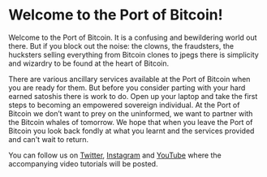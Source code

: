 # Welcome to the Port of Bitcoin!

Welcome to the Port of Bitcoin. It is a confusing and bewildering world out there. But if you block out the noise: the clowns, the fraudsters, the hucksters selling everything from Bitcoin clones to jpegs there is simplicity and wizardry to be found at the heart of Bitcoin.

There are various ancillary services available at the Port of Bitcoin when you are ready for them. But before you consider parting with your hard earned satoshis there is work to do. Open up your laptop and take the first steps to becoming an empowered sovereign individual. At the Port of Bitcoin we don’t want to prey on the uninformed, we want to partner with the Bitcoin whales of tomorrow. We hope that when you leave the Port of Bitcoin you look back fondly at what you learnt and the services provided and can't wait to return.

You can follow us on [Twitter](https://twitter.com/portofbitcoin), [Instagram](https://www.instagram.com/portofbitcoin/) and [YouTube](https://www.youtube.com/channel/UCAV7q0vuB2EJfGKZnvoJ3Ng) where the accompanying video tutorials will be posted.
